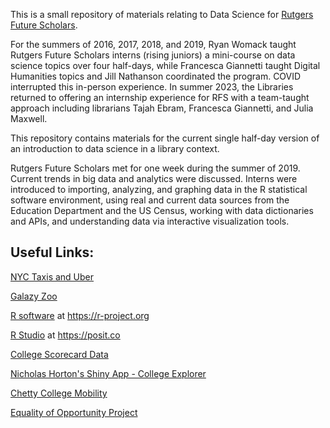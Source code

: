 This is a small repository of materials relating to Data Science for [Rutgers Future Scholars](https://futurescholars.rutgers.edu/).

For the summers of 2016, 2017, 2018, and 2019, Ryan Womack taught Rutgers Future Scholars interns (rising juniors) a mini-course on data science topics over four half-days, while Francesca Giannetti taught Digital Humanities topics and Jill Nathanson coordinated the program.  COVID interrupted this in-person experience.  In summer 2023, the Libraries returned to offering an internship experience for RFS with a team-taught approach including librarians Tajah Ebram, Francesca Giannetti, and Julia Maxwell.

This repository contains materials for the current single half-day version of an introduction to data science in a library context.

Rutgers Future Scholars met for one week during the summer of 2019.  Current trends in big data and analytics were discussed.  Interns were introduced to importing, analyzing, and graphing data in the R statistical software environment, using real and current data sources from the Education Department and the US Census, working with data dictionaries and APIs, and understanding data via interactive visualization tools.

## Useful Links:

[NYC Taxis and Uber](https://www.r-bloggers.com/analyzing-1-1-billion-nyc-taxi-and-uber-trips-with-a-vengeance/)

[Galazy Zoo](https://www.galaxyzoo.org)

[R software](https://r-project.org) at https://r-project.org

[R Studio](https://posit.co) at https://posit.co

[College Scorecard Data](https://collegescorecard.ed.gov/data/)

[Nicholas Horton's Shiny App - College Explorer]( https://r.amherst.edu/apps/nhorton/collegescorecard2b/)

[Chetty College Mobility]( https://www.nytimes.com/interactive/projects/college-mobility/)

[Equality of Opportunity Project](http://www.equality-of-opportunity.org/college/)
